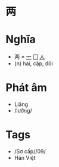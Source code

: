 # 两

# Nghĩa
* 两 = [一](一.md) [冂](冂.md) [人](人.md)
* (n) hai, cặp, đôi

# Phát âm
* Liǎng
*  /lưỡng/

# Tags
* /Sơ cấp//09/
*  Hán Việt


